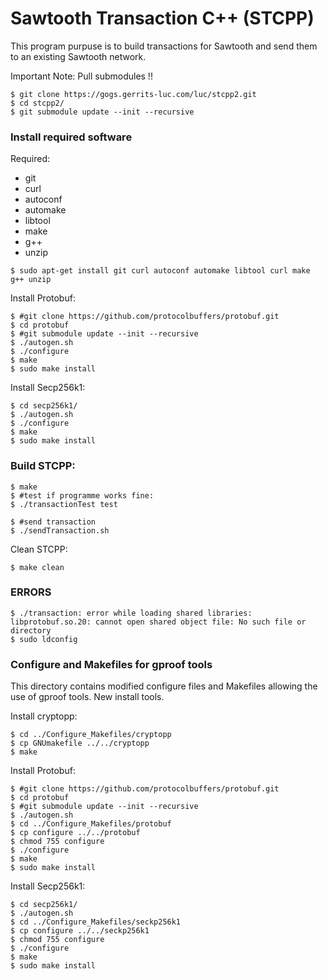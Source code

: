 
# Sawtooth Transaction C++ (STCPP)

This program purpuse is to build transactions for Sawtooth and send them to an existing Sawtooth network.

Important Note: Pull submodules !!
```
$ git clone https://gogs.gerrits-luc.com/luc/stcpp2.git
$ cd stcpp2/
$ git submodule update --init --recursive
```

### Install required software

Required:
  * git
  * curl
  * autoconf
  * automake
  * libtool
  * make
  * g++
  * unzip


```
$ sudo apt-get install git curl autoconf automake libtool curl make g++ unzip
```

Install Protobuf:
```
$ #git clone https://github.com/protocolbuffers/protobuf.git
$ cd protobuf
$ #git submodule update --init --recursive
$ ./autogen.sh
$ ./configure
$ make
$ sudo make install
```

Install Secp256k1:
```
$ cd secp256k1/
$ ./autogen.sh
$ ./configure
$ make
$ sudo make install
```

### Build STCPP:
```
$ make
$ #test if programme works fine:
$ ./transactionTest test

$ #send transaction
$ ./sendTransaction.sh
```

Clean STCPP:
```
$ make clean
```


### ERRORS

```
$ ./transaction: error while loading shared libraries: libprotobuf.so.20: cannot open shared object file: No such file or directory
$ sudo ldconfig
```


### Configure and Makefiles for gproof tools

This directory contains modified configure files and Makefiles allowing the use of gproof tools. New install tools.

Install cryptopp:
```
$ cd ../Configure_Makefiles/cryptopp
$ cp GNUmakefile ../../cryptopp
$ make
```

Install Protobuf:
```
$ #git clone https://github.com/protocolbuffers/protobuf.git
$ cd protobuf
$ #git submodule update --init --recursive
$ ./autogen.sh
$ cd ../Configure_Makefiles/protobuf
$ cp configure ../../protobuf
$ chmod 755 configure
$ ./configure
$ make
$ sudo make install
```

Install Secp256k1:

```
$ cd secp256k1/
$ ./autogen.sh
$ cd ../Configure_Makefiles/seckp256k1
$ cp configure ../../seckp256k1
$ chmod 755 configure
$ ./configure
$ make
$ sudo make install
```